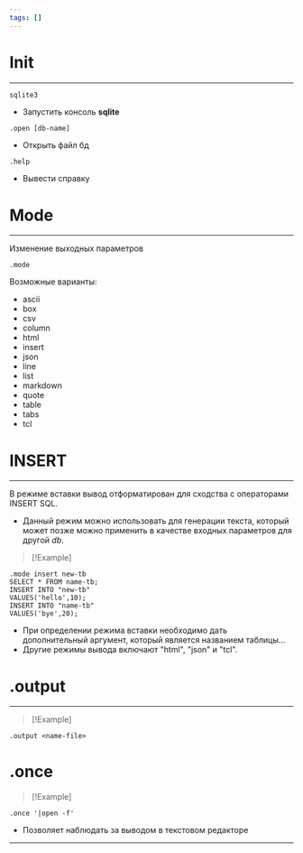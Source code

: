 ```yaml
---
tags: []
---
```

# Init #
---
```sh
sqlite3
```
- Запустить консоль **sqlite**

```sqlite
.open [db-name]
```
- Открыть файл бд

```sqlite
.help
```
- Вывести справку


# Mode
---
Изменение выходных параметров
```sqlite
.mode
```
Возможные варианты:
- ascii
- box
- csv
- column
- html
- insert
- json
- line
- list
- markdown
- quote
- table
- tabs
- tcl

# INSERT #
---
В режиме вставки вывод отформатирован для сходства с операторами INSERT SQL.
- Данный режим можно использовать для генерации текста, который может позже можно применить в качестве входных параметров для другой *db*.

>[!Example]
```sqlite
.mode insert new-tb
SELECT * FROM name-tb;
INSERT INTO "new-tb"
VALUES('hello',10);
INSERT INTO "name-tb"
VALUES('bye',20);
```
- При определении режима вставки необходимо дать дополнительный аргумент, который является названием таблицы...
- Другие режимы вывода включают "html", "json" и "tcl".

# .output #
---
>[!Example]
```sqlite
.output <name-file>
```

# .once #

>[!Example]
```sqlite
.once '|open -f'
```
- Позволяет наблюдать за выводом в текстовом редакторе
---
